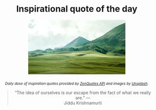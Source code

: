 
<div align="center">

# Inspirational quote of the day

<img src="./data/photo.jpeg" alt="Beautiful nature photo" width="320" height="180">

<sub><i>Daily dose of inspiration quotes provided by [ZenQuotes API](https://zenquotes.io/) and images by [Unsplash](https://unsplash.com/).</i></sub>


<blockquote>&ldquo;The idea of ourselves is our escape from the fact of what we really are.&rdquo; &mdash; <footer>Jiddu Krishnamurti</footer></blockquote>

</div>
